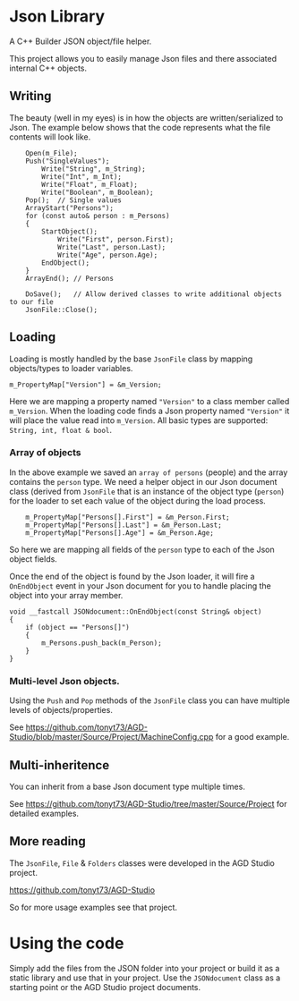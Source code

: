 # Json Library
 A C++ Builder JSON object/file helper.
 
 This project allows you to easily manage Json files and there associated internal C++ objects.

## Writing

 The beauty (well in my eyes) is in how the objects are written/serialized to Json.
 The example below shows that the code represents what the file contents will look like.

```
    Open(m_File);
    Push("SingleValues");
        Write("String", m_String);
        Write("Int", m_Int);
        Write("Float", m_Float);
        Write("Boolean", m_Boolean);
    Pop();  // Single values
    ArrayStart("Persons");
    for (const auto& person : m_Persons)
    {
        StartObject();
            Write("First", person.First);
            Write("Last", person.Last);
            Write("Age", person.Age);
        EndObject();
    }
    ArrayEnd(); // Persons

    DoSave();	// Allow derived classes to write additional objects to our file
    JsonFile::Close();
```

## Loading
 Loading is mostly handled by the base `JsonFile` class by mapping objects/types to loader variables.
```
m_PropertyMap["Version"] = &m_Version;
```
Here we are mapping a property named `"Version"` to a class member called `m_Version`.
When the loading code finds a Json property named `"Version"` it will place the value read into `m_Version`.
All basic types are supported: `String, int, float & bool`.

### Array of objects
 In the above example we saved an `array of persons` (people) and the array contains the `person` type.
 We need a helper object in our Json document class (derived from `JsonFile` that is an instance of the object type (`person`) for the loader to set each value of the object during the load process.
```
    m_PropertyMap["Persons[].First"] = &m_Person.First;
    m_PropertyMap["Persons[].Last"] = &m_Person.Last;
    m_PropertyMap["Persons[].Age"] = &m_Person.Age;
```
So here we are mapping all fields of the `person` type to each of the Json object fields.

Once the end of the object is found by the Json loader, it will fire a `OnEndObject` event in your Json document for you to handle placing the object into your array member.
```
void __fastcall JSONdocument::OnEndObject(const String& object)
{
    if (object == "Persons[]")
    {
        m_Persons.push_back(m_Person);
    }
}
```

### Multi-level Json objects.
Using the `Push` and `Pop` methods of the `JsonFile` class you can have multiple levels of objects/properties.

See https://github.com/tonyt73/AGD-Studio/blob/master/Source/Project/MachineConfig.cpp for a good example.

## Multi-inheritence
You can inherit from a base Json document type multiple times. 

See https://github.com/tonyt73/AGD-Studio/tree/master/Source/Project for detailed examples.

## More reading
The `JsonFile`, `File` & `Folders` classes were developed in the AGD Studio project. 

https://github.com/tonyt73/AGD-Studio

So for more usage examples see that project.

# Using the code
Simply add the files from the JSON folder into your project or build it as a static library and use that in your project.
Use the `JSONdocument` class as a starting point or the AGD Studio project documents.